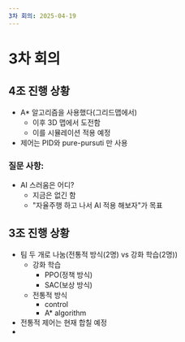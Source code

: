 ```yaml
---
3차 회의: 2025-04-19
---
```

# 3차 회의
## 4조 진행 상황
- A* 알고리즘을 사용했다(그리드맵에서)
	- 이후 3D 맵에서 도전함
	- 이를 시뮬레이션 적용 예정
- 제어는 PID와 pure-pursuti 만 사용
### 질문 사항:
- AI 스러움은 어디?
	- 지금은 없긴 함
	- "자율주행 하고 나서 AI 적용 해보자"가 목표

## 3조 진행 상황
- 팀 두 개로 나눔(전통적 방식(2명) vs 강화 학습(2명))
	- 강화 학습
		- PPO(정책 방식)
		- SAC(보상 방식)
	- 전통적 방식
		- control
		- A* algorithm
- 전통적 제어는 현재 합칠 예정
- 
